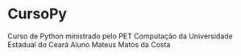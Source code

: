 # CursoPy
Curso de Python ministrado pelo PET Computação da Universidade Estadual do Ceará
Aluno Mateus Matos da Costa
